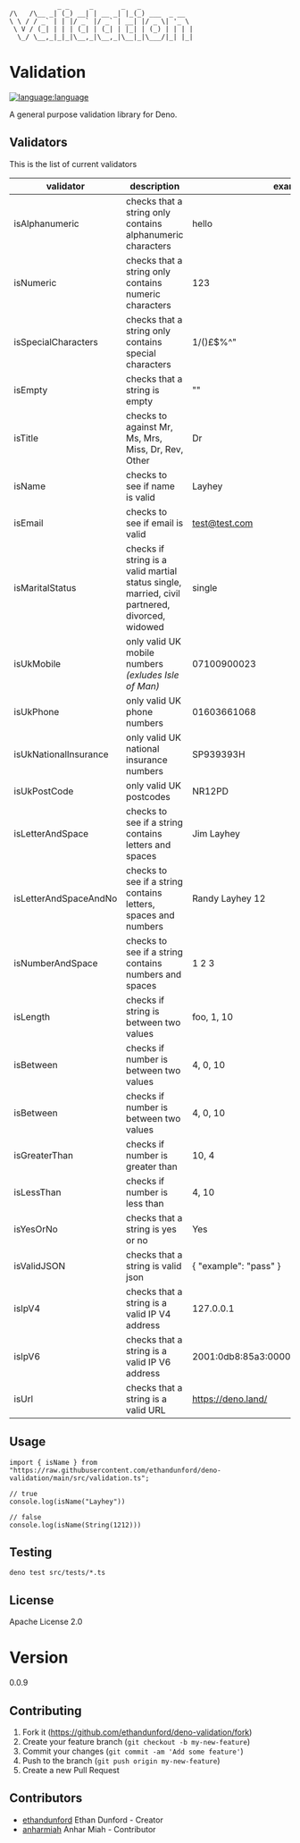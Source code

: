 ```
            _ _     _       _   _             
/\   /\__ _| (_) __| | __ _| |_(_) ___  _ __  
\ \ / / _` | | |/ _` |/ _` | __| |/ _ \| '_ \ 
 \ V / (_| | | | (_| | (_| | |_| | (_) | | | |
  \_/ \__,_|_|_|\__,_|\__,_|\__|_|\___/|_| |_|
```

# Validation

[![language:language](https://img.shields.io/badge/language-deno-black)]()

A general purpose validation library for Deno.

## Validators

This is the list of current validators

| validator             | description                                                                                    | example                                 |
| --------------------- | ---------------------------------------------------------------------------------------------- | --------------------------------------- |
| isAlphanumeric        | checks that a string only contains alphanumeric characters                                     | hello                                   |
| isNumeric             | checks that a string only contains numeric characters                                          | 123                                     |
| isSpecialCharacters   | checks that a string only contains special characters                                          | 1/()£$%^"                               |
| isEmpty               | checks that a string is empty                                                                  | ""                                      |
| isTitle               | checks to against Mr, Ms, Mrs, Miss, Dr, Rev, Other                                            | Dr                                      |
| isName                | checks to see if name is valid                                                                 | Layhey                                  |
| isEmail               | checks to see if email is valid                                                                | test@test.com                           |
| isMaritalStatus       | checks if string is a valid martial status single, married, civil partnered, divorced, widowed | single                                  |
| isUkMobile            | only valid UK mobile numbers _(exludes Isle of Man)_                                           | 07100900023                             |
| isUkPhone             | only valid UK phone numbers                                                                    | 01603661068                             |
| isUkNationalInsurance | only valid UK national insurance numbers                                                       | SP939393H                               |
| isUkPostCode          | only valid UK postcodes                                                                        | NR12PD                                  |
| isLetterAndSpace      | checks to see if a string contains letters and spaces                                          | Jim Layhey                              |
| isLetterAndSpaceAndNo | checks to see if a string contains letters, spaces and numbers                                 | Randy Layhey 12                         |
| isNumberAndSpace      | checks to see if a string contains numbers and spaces                                          | 1 2 3                                   |
| isLength              | checks if string is between two values                                                         | foo, 1, 10                              |
| isBetween             | checks if number is between two values                                                         | 4, 0, 10                                |
| isBetween             | checks if number is between two values                                                         | 4, 0, 10                                |
| isGreaterThan         | checks if number is greater than                                                               | 10, 4                                   |
| isLessThan            | checks if number is less than                                                                  | 4, 10                                   |
| isYesOrNo             | checks that a string is yes or no                                                              | Yes                                     |
| isValidJSON           | checks that a string is valid json                                                             | { "example": "pass" }                   |
| isIpV4                | checks that a string is a valid IP V4 address                                                  | 127.0.0.1                               |
| isIpV6                | checks that a string is a valid IP V6 address                                                  | 2001:0db8:85a3:0000:0000:8a2e:0370:7334 |
| isUrl                 | checks that a string is a valid URL                                                            | https://deno.land/                      |

## Usage

```
import { isName } from "https://raw.githubusercontent.com/ethandunford/deno-validation/main/src/validation.ts";

// true
console.log(isName("Layhey"))

// false
console.log(isName(String(1212)))
```

## Testing

```
deno test src/tests/*.ts
```

## License

Apache License 2.0

# Version

0.0.9

## Contributing

1. Fork it (<https://github.com/ethandunford/deno-validation/fork>)
2. Create your feature branch (`git checkout -b my-new-feature`)
3. Commit your changes (`git commit -am 'Add some feature'`)
4. Push to the branch (`git push origin my-new-feature`)
5. Create a new Pull Request

## Contributors

- [ethandunford](https://github.com/ethandunford) Ethan Dunford - Creator
- [anharmiah](https://github.com/AnharHussainMiah) Anhar Miah - Contributor
